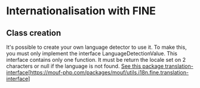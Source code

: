 Internationalisation with FINE
==============================

Class creation
---------------

It's possible to create your own language detector to use it.
To make this, you must only implement the interface LanguageDetectionValue. This interface contains only one function. It must be return the locale set on 2 characters or null if the language is not found.
[See this package translation-interface](http://www.mouf-php.com/)[https://mouf-php.com/packages/mouf/utils.i18n.fine.translation-interface]
